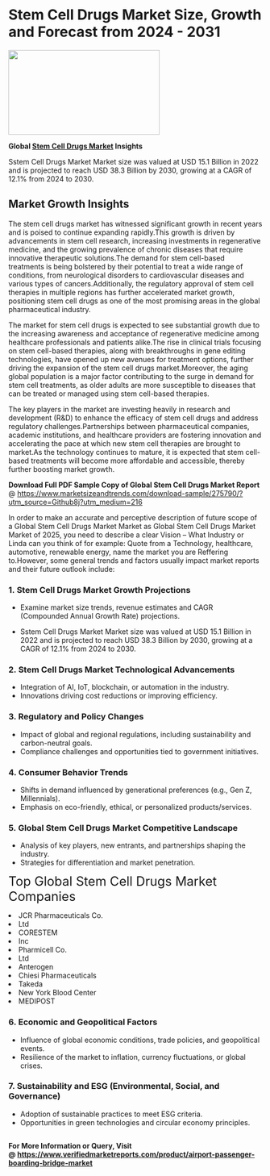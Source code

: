 <H1>Stem Cell Drugs Market Size, Growth and Forecast from 2024 - 2031</H1><img class="aligncenter size-medium wp-image-584254" src="https://thirdeyenews.in/wp-content/uploads/2024/09/Global-Market-Research-300x168.jpeg" alt="" width="300" height="168" /><p><strong>Global&nbsp;<a href="https://www.marketsizeandtrends.com/download-sample/275790/?utm_source=Github8j?utm_medium=216">Stem Cell Drugs Market</a> Insights</strong></p><p>Sstem Cell Drugs Market Market size was valued at USD 15.1 Billion in 2022 and is projected to reach USD 38.3 Billion by 2030, growing at a CAGR of 12.1% from 2024 to 2030.</p><p><h2>Market Growth Insights</h2> <p>The stem cell drugs market has witnessed significant growth in recent years and is poised to continue expanding rapidly.This growth is driven by advancements in stem cell research, increasing investments in regenerative medicine, and the growing prevalence of chronic diseases that require innovative therapeutic solutions.The demand for stem cell-based treatments is being bolstered by their potential to treat a wide range of conditions, from neurological disorders to cardiovascular diseases and various types of cancers.Additionally, the regulatory approval of stem cell therapies in multiple regions has further accelerated market growth, positioning stem cell drugs as one of the most promising areas in the global pharmaceutical industry.</p> <p>The market for stem cell drugs is expected to see substantial growth due to the increasing awareness and acceptance of regenerative medicine among healthcare professionals and patients alike.The rise in clinical trials focusing on stem cell-based therapies, along with breakthroughs in gene editing technologies, have opened up new avenues for treatment options, further driving the expansion of the stem cell drugs market.Moreover, the aging global population is a major factor contributing to the surge in demand for stem cell treatments, as older adults are more susceptible to diseases that can be treated or managed using stem cell-based therapies.</p> <p>The key players in the market are investing heavily in research and development (R&D) to enhance the efficacy of stem cell drugs and address regulatory challenges.Partnerships between pharmaceutical companies, academic institutions, and healthcare providers are fostering innovation and accelerating the pace at which new stem cell therapies are brought to market.As the technology continues to mature, it is expected that stem cell-based treatments will become more affordable and accessible, thereby further boosting market growth.</p> <p><span class=""><strong>Download Full PDF Sample Copy of Global Stem Cell Drugs Market Report</strong> @ <a href="https://www.marketsizeandtrends.com/download-sample/275790/?utm_source=Github8j?utm_medium=216" target="_blank">https://www.marketsizeandtrends.com/download-sample/275790/?utm_source=Github8j?utm_medium=216</a></span></p><p>In order to make an accurate and perceptive description of future scope of a Global&nbsp;Stem Cell Drugs Market Market as Global&nbsp;Stem Cell Drugs Market Market of 2025, you need to describe a clear Vision &ndash; What Industry or Linda can you think of for example: Quote from a Technology, healthcare, automotive, renewable energy, name the market you are Reffering to.However, some general trends and factors usually impact market reports and their future outlook include:</p><h3>1.&nbsp;<strong>Stem Cell Drugs Market Growth Projections</strong></h3><ul><li>Examine market size trends, revenue estimates and CAGR (Compounded Annual Growth Rate) projections.</li><li><p>Sstem Cell Drugs Market Market size was valued at USD 15.1 Billion in 2022 and is projected to reach USD 38.3 Billion by 2030, growing at a CAGR of 12.1% from 2024 to 2030.</p></li></ul><h3>2.&nbsp;<strong>Stem Cell Drugs Market Technological Advancements</strong></h3><ul><li>Integration of AI, IoT, blockchain, or automation in the industry.</li><li>Innovations driving cost reductions or improving efficiency.</li></ul><h3>3.&nbsp;<strong>Regulatory and Policy Changes</strong></h3><ul><li>Impact of global and regional regulations, including sustainability and carbon-neutral goals.</li><li>Compliance challenges and opportunities tied to government initiatives.</li></ul><h3>4.&nbsp;<strong>Consumer Behavior Trends</strong></h3><ul><li>Shifts in demand influenced by generational preferences (e.g., Gen Z, Millennials).</li><li>Emphasis on eco-friendly, ethical, or personalized products/services.</li></ul><h3>5.&nbsp;<strong>Global Stem Cell Drugs Market Competitive Landscape</strong></h3><ul><li>Analysis of key players, new entrants, and partnerships shaping the industry.</li><li>Strategies for differentiation and market penetration.</li></ul><p data-pm-slice="1 1 []"><span style="color: inherit; font-family: inherit; font-size: 25px;">Top Global Stem Cell Drugs Market Companies</span></p><div class="" data-test-id=""><p><li>JCR Pharmaceuticals Co.</li><li> Ltd</li><li> CORESTEM</li><li> Inc</li><li> Pharmicell Co.</li><li> Ltd</li><li> Anterogen</li><li> Chiesi Pharmaceuticals</li><li> Takeda</li><li> New York Blood Center</li><li> MEDIPOST</li></p></div><h3>6.&nbsp;<strong>Economic and Geopolitical Factors</strong></h3><ul><li>Influence of global economic conditions, trade policies, and geopolitical events.</li><li>Resilience of the market to inflation, currency fluctuations, or global crises.</li></ul><h3>7.&nbsp;<strong>Sustainability and ESG (Environmental, Social, and Governance)</strong></h3><ul><li>Adoption of sustainable practices to meet ESG criteria.</li><li>Opportunities in green technologies and circular economy principles.</li></ul><h2><strong style="font-size: 14px;">For More Information or Query, Visit @&nbsp;</strong><a style="background-color: #ffffff; font-size: 14px;" href="https://www.marketsizeandtrends.com/report/stem-cell-drugs-market/" target="_blank">https://www.verifiedmarketreports.com/product/airport-passenger-boarding-bridge-market</a></h2>
